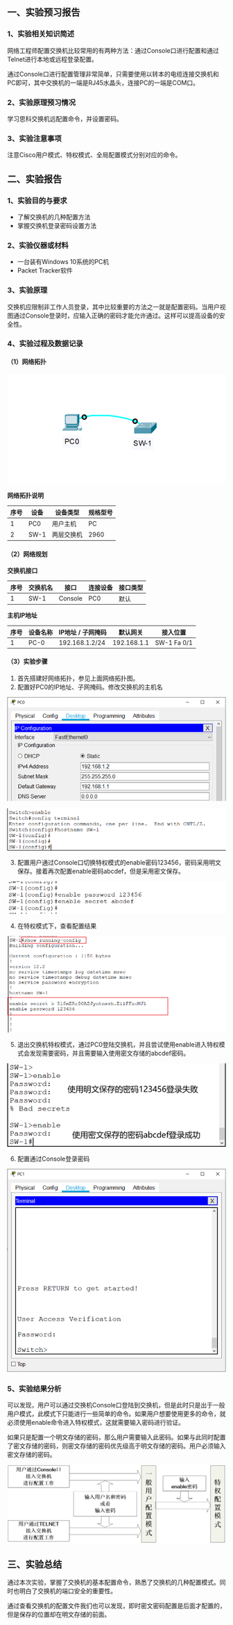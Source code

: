 ## 一、实验预习报告

### 1、实验相关知识简述

网络工程师配置交换机比较常用的有两种方法：通过Console口进行配置和通过Telnet进行本地或远程登录配置。

通过Console口进行配置管理非常简单，只需要使用以转本的电缆连接交换机和PC即可，其中交换机的一端是RJ45水晶头，连接PC的一端是COM口。

### 2、实验原理预习情况

学习思科交换机远配置命令，并设置密码。

### 3、实验注意事项

注意Cisco用户模式、特权模式、全局配置模式分别对应的命令。

## 二、实验报告

### 1、实验目的与要求

- 了解交换机的几种配置方法
- 掌握交换机登录密码设置方法

### 2、实验仪器或材料

- 一台装有Windows 10系统的PC机
- Packet Tracker软件



### 3、实验原理

交换机应限制非工作人员登录，其中比较重要的方法之一就是配置密码。当用户视图通过Console登录时，应输入正确的密码才能允许通过。这样可以提高设备的安全性。

### 4、实验过程及数据记录

#### （1）网络拓扑

![image-20201127221455623](assets/%E5%AE%9E%E9%AA%8C%E4%BA%8C/image-20201127221455623.png)

**网络拓扑说明**

| 序号 | 设备 | 设备类型   | 规格型号 |
| ---- | ---- | ---------- | -------- |
| 1    | PC0  | 用户主机   | PC       |
| 2    | SW-1 | 两层交换机 | 2960     |



#### （2）网络规划

**交换机接口**

| 序号 | 交换机名 | 接口    | 连接设备 | 接口类型 |
| ---- | -------- | ------- | -------- | -------- |
| 1    | SW-1     | Console | PC0      | 默认     |



**主机IP地址**

| 序号 | 设备名称 | IP地址 / 子网掩码 | 默认网关    | 接入位置     |
| ---- | -------- | ----------------- | ----------- | ------------ |
| 1    | PC-0     | 192.168.1.2/24    | 192.168.1.1 | SW-1  Fa 0/1 |



#### （3）实验步骤

1. 首先搭建好网络拓扑，参见上面网络拓扑图。
2. 配置好PC0的IP地址、子网掩码。修改交换机的主机名

![image-20201127222143295](assets/%E5%AE%9E%E9%AA%8C%E4%BA%8C/image-20201127222143295.png)

![image-20201127222125551](assets/%E5%AE%9E%E9%AA%8C%E4%BA%8C/image-20201127222125551.png)



3. 配置用户通过Console口切换特权模式的enable密码123456，密码采用明文保存。接着再次配置enable密码abcdef，但是采用密文保存。

![image-20201127222627798](assets/%E5%AE%9E%E9%AA%8C%E4%BA%8C/image-20201127222627798.png)



4. 在特权模式下，查看配置结果

![image-20201127222754518](assets/%E5%AE%9E%E9%AA%8C%E4%BA%8C/image-20201127222754518.png)

5. 退出交换机特权模式，通过PC0登陆交换机，并且尝试使用enable进入特权模式会发现需要密码，并且需要输入使用密文存储的abcdef密码。

![image-20201127223306741](assets/%E5%AE%9E%E9%AA%8C%E4%BA%8C/image-20201127223306741.png)

6. 配置通过Console登录密码

![image-20201130142419546](assets/%E5%AE%9E%E9%AA%8C%E4%BA%8C/image-20201130142419546.png)



### 5、实验结果分析

可以发现，用户可以通过交换机Console口登陆到交换机，但是此时只是出于一般用户模式，此模式下只能进行一些简单的命令。如果用户想要使用更多的命令，就必须使用enable命令进入特权模式，这就需要输入密码进行验证。

如果只是配置一个明文存储的密码，那么用户需要输入此密码。如果与此同时配置了密文存储的密码，则密文存储的密码优先级高于明文存储的密码。用户必须输入密文存储的密码。

![图片1](assets/%E5%AE%9E%E9%AA%8C%E4%BA%8C/%E5%9B%BE%E7%89%871.png)



## 三、实验总结

通过本次实验，掌握了交换机的基本配置命令，熟悉了交换机的几种配置模式。同时也明白了交换机的端口安全的重要性。

通过查看交换机的配置文件我们也可以发现，即时密文密码配置是后面才配置的，但是保存的位置却在明文存储的前面。



